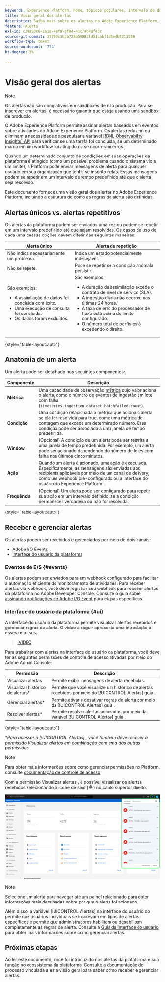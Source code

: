 ```yaml
---
keywords: Experience Platform, home, tópicos populares, intervalo de datas
title: Visão geral dos alertas
description: Saiba mais sobre os alertas na Adobe Experience Platform, incluindo a estrutura de como as regras de alerta são definidas.
feature: Alerts
exl-id: c38a93c6-1618-4ef9-8f94-41c7ab4af43c
source-git-commit: 37700c3b3b728b59083fd51cabf1d8e4b8213580
workflow-type: tm+mt
source-wordcount: '774'
ht-degree: 3%

---
```


# Visão geral dos alertas

>[!NOTE]
>
>Os alertas não são compatíveis em sandboxes de não produção. Para se inscrever em alertas, é necessário garantir que esteja usando uma sandbox de produção.

O Adobe Experience Platform permite assinar alertas baseados em eventos sobre atividades do Adobe Experience Platform. Os alertas reduzem ou eliminam a necessidade de pesquisar a variável [[!DNL Observability Insights] API](../api/overview.md) para verificar se uma tarefa foi concluída, se um determinado marco em um workflow foi atingido ou se ocorreram erros.

Quando um determinado conjunto de condições em suas operações da plataforma é atingido (como um possível problema quando o sistema viola um limite), a Platform pode enviar mensagens de alerta para qualquer usuário em sua organização que tenha se inscrito nelas. Essas mensagens podem se repetir em um intervalo de tempo predefinido até que o alerta seja resolvido.

Este documento fornece uma visão geral dos alertas no Adobe Experience Platform, incluindo a estrutura de como as regras de alerta são definidas.

## Alertas únicos vs. alertas repetitivos

Os alertas da plataforma podem ser enviados uma vez ou podem se repetir em um intervalo predefinido até que sejam resolvidos. Os casos de uso de cada uma dessas opções devem diferir das seguintes maneiras:

| Alerta único | Alerta de repetição |
| --- | --- |
| Não indica necessariamente um problema. | Indica um estado potencialmente indesejável. |
| Não se repete. | Pode se repetir se a condição anômala persistir. |
| São exemplos:<ul><li>A assimilação de dados foi concluída com êxito.</li><li>Uma execução de consulta foi concluída.</li><li>Os dados foram excluídos.</li></ul> | São exemplos:<ul><li>A duração da assimilação excede o contrato de nível de serviço (SLA).</li><li>A ingestão diária não ocorreu nas últimas 24 horas.</li><li>A taxa de erro do processador de fluxo está acima do limite configurado.</li><li>O número total de perfis está excedendo o direito.</li></ul> |

{style="table-layout:auto"}

## Anatomia de um alerta

Um alerta pode ser detalhado nos seguintes componentes:

| Componente | Descrição |
| --- | --- |
| **Métrica** | Uma capacidade de observação [métrica](../api/metrics.md#available-metrics) cujo valor aciona o alerta, como o número de eventos de ingestão em lote com falha (`timeseries.ingestion.dataset.batchfailed.count`). |
| **Condição** | Uma condição relacionada à métrica que aciona o alerta se ela for resolvida para true, como uma métrica de contagem que excede um determinado número. Essa condição pode ser associada a uma janela de tempo predefinida. |
| **Window** | (Opcional) A condição de um alerta pode ser restrita a uma janela de tempo predefinida. Por exemplo, um alerta pode ser acionado dependendo do número de lotes com falha nos últimos cinco minutos. |
| **Ação** | Quando um alerta é acionado, uma ação é executada. Especificamente, as mensagens são enviadas aos recipients aplicáveis por meio de um canal de delivery, como um webhook pré-configurado ou a interface do usuário do Experience Platform. |
| **Frequência** | (Opcional) Um alerta pode ser configurado para repetir sua ação em um intervalo definido, se a condição permanecer verdadeira ou não for resolvida. |

{style="table-layout:auto"}

## Receber e gerenciar alertas

Os alertas podem ser recebidos e gerenciados por meio de dois canais:

* [Adobe I/O Events](#events)
* [Interface do usuário da plataforma](#ui)

### Eventos de E/S {#events}

Os alertas podem ser enviados para um webhook configurado para facilitar a automação eficiente do monitoramento de atividades. Para receber alertas via webhook, você deve registrar seu webhook para receber alertas da plataforma no Adobe Developer Console. Consulte o guia sobre [assinando notificações de Adobe I/O Event](./subscribe.md) para etapas específicas.

### Interface do usuário da plataforma {#ui}

A interface do usuário da plataforma permite visualizar alertas recebidos e gerenciar regras de alerta. O vídeo a seguir apresenta uma introdução a esses recursos.

>[!VIDEO](https://video.tv.adobe.com/v/336218?quality=12&learn=on)

Para trabalhar com alertas na interface do usuário da plataforma, você deve ter as seguintes permissões de controle de acesso ativadas por meio do Adobe Admin Console:

| Permissão | Descrição |
| --- | --- |
| Visualizar alertas | Permite exibir mensagens de alerta recebidas. |
| Visualizar histórico de alertas* | Permite que você visualize um histórico de alertas recebidos por meio do [!UICONTROL Alertas] guia . |
| Gerenciar alertas* | Permite ativar e desativar regras de alerta por meio da [!UICONTROL Alertas] guia . |
| Resolver alertas* | Permite resolver alertas acionados por meio da variável [!UICONTROL Alertas] guia . |

{style="table-layout:auto"}

**Para acessar o [!UICONTROL Alertas] , você também deve receber a permissão Visualizar alertas em combinação com uma das outras permissões.*

>[!NOTE]
>
>Para obter mais informações sobre como gerenciar permissões no Platform, consulte [documentação de controle de acesso](../../access-control/ui/overview.md).

Com a permissão Visualizar alertas , é possível visualizar os alertas recebidos selecionando o ícone de sino (![Ícone da célula](../images/alerts/overview/icon.png)) no canto superior direito.

![](../images/alerts/overview/ui.png)

>[!NOTE]
>
> Selecione um alerta para navegar até um painel relacionado para obter informações mais detalhadas sobre por que o alerta foi acionado.

Além disso, a variável [!UICONTROL Alertas] na interface do usuário do permite que usuários individuais se inscrevam em tipos de alertas específicos e permite que administradores habilitem ou desabilitem completamente as regras de alerta. Consulte a [Guia da interface do usuário](./ui.md) para obter mais informações sobre como gerenciar alertas.

## Próximas etapas

Ao ler este documento, você foi introduzido nos alertas da plataforma e sua função no ecossistema da plataforma. Consulte a documentação do processo vinculada a esta visão geral para saber como receber e gerenciar alertas.
